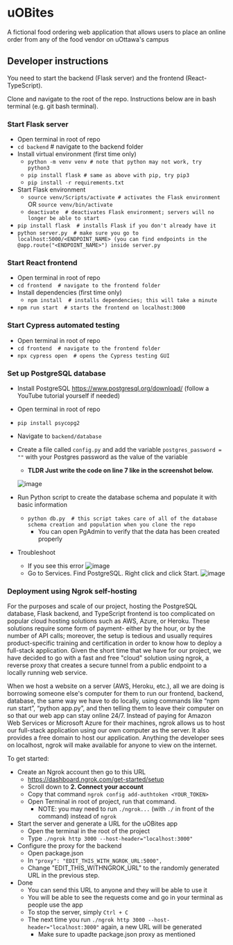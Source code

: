 # uOBites
A fictional food ordering web application that allows users to place an online order from any of the food vendor on uOttawa's campus



## Developer instructions
You need to start the backend (Flask server) and the frontend (React-TypeScript).

Clone and navigate to the root of the repo. Instructions below are in bash terminal (e.g. git bash terminal).

### Start Flask server
- Open terminal in root of repo
- `cd backend`  # navigate to the backend folder
- Install virtual environment (first time only)
    - `python -m venv venv # note that python may not work, try python3` 
    - `pip install flask # same as above with pip, try pip3`
    - `pip install -r requirements.txt`
- Start Flask environment
    - `source venv/Scripts/activate # activates the Flask environment` OR `source venv/bin/activate`
    - `deactivate  # deactivates Flask environment; servers will no longer be able to start`
- `pip install flask  # installs Flask if you don't already have it`
- `python server.py  # make sure you go to localhost:5000/<ENDPOINT_NAME> (you can find endpoints in the @app.route("<ENDPOINT_NAME>") inside server.py`

### Start React frontend
- Open terminal in root of repo
- `cd frontend  # navigate to the frontend folder`
- Install dependencies (first time only)
    - `npm install  # installs dependencies; this will take a minute`
- `npm run start  # starts the frontend on localhost:3000`

### Start Cypress automated testing
- Open terminal in root of repo
- `cd frontend  # navigate to the frontend folder`
- `npx cypress open  # opens the Cypress testing GUI`

### Set up PostgreSQL database
- Install PostgreSQL https://www.postgresql.org/download/ (follow a YouTube tutorial yourself if needed)
- Open terminal in root of repo
- `pip install psycopg2`
- Navigate to `backend/database`
- Create a file called `config.py` and add the variable `postgres_password = ""` with your Postgres password as the value of the variable
    - **TLDR Just write the code on line 7 like in the screenshot below.**
  
    ![image](https://github.com/kienmarkdo/uOBites/assets/67518620/77e91325-4b53-4879-8af0-8ae3df940717)

- Run Python script to create the database schema and populate it with basic information
    - `python db.py  # this script takes care of all of the database schema creation and population when you clone the repo`
        - You can open PgAdmin to verify that the data has been created properly
- Troubleshoot
    - If you see this error
![image](https://github.com/kienmarkdo/uOBites/assets/67518620/d10a2886-eed2-425c-8514-d59945fc2b21)
    - Go to Services. Find PostgreSQL. Right click and click Start.
 ![image](https://github.com/kienmarkdo/uOBites/assets/67518620/d5a461f6-6fd2-44b0-b078-9fbabc9994eb)


### Deployment using Ngrok self-hosting
For the purposes and scale of our project, hosting the PostgreSQL database, Flask backend, and TypeScript frontend is too complicated on popular cloud hosting solutions such as AWS, Azure, or Heroku. These solutions require some form of payment- either by the hour, or by the number of API calls; moreover, the setup is tedious and usually requires product-specific training and certification in order to know how to deploy a full-stack application. Given the short time that we have for our project, we have decided to go with a fast and free "cloud" solution using ngrok, a reverse proxy that creates a secure tunnel from a public endpoint to a locally running web service.

When we host a website on a server (AWS, Heroku, etc.), all we are doing is borrowing someone else's computer for them to run our frontend, backend, database, the same way we have to do locally, using commands like “npm run start”, “python app.py”, and then telling them to leave their computer on so that our web app can stay online 24/7. Instead of paying for Amazon Web Services or Microsoft Azure for their machines, ngrok allows us to host our full-stack application using our own computer as the server. It also provides a free domain to host our application. Anything the developer sees on localhost, ngrok will make available for anyone to view on the internet.


To get started:
- Create an Ngrok account then go to this URL
    - https://dashboard.ngrok.com/get-started/setup
    - Scroll down to **2. Connect your account**
    - Copy that command `ngrok config add-authtoken <YOUR_TOKEN>`
    - Open Terminal in root of project, run that command.
        - NOTE: you may need to run `./ngrok...` (with `./` in front of the command) instead of `ngrok`
- Start the server and generate a URL for the uOBites app
    - Open the terminal in the root of the project
    - Type `./ngrok http 3000 --host-header="localhost:3000"`
- Configure the proxy for the backend
    - Open package.json
    - In `"proxy": "EDIT_THIS_WITH_NGROK_URL:5000",`
    - Change "EDIT_THIS_WITHNGROK_URL" to the randomly generated URL in the previous step.
- Done 
    - You can send this URL to anyone and they will be able to use it
    - You will be able to see the requests come and go in your terminal as people use the app
    - To stop the server, simply `Ctrl + C`
    - The next time you run `./ngrok http 3000 --host-header="localhost:3000"` again, a new URL will be generated
        - Make sure to upadte package.json proxy as mentioned

